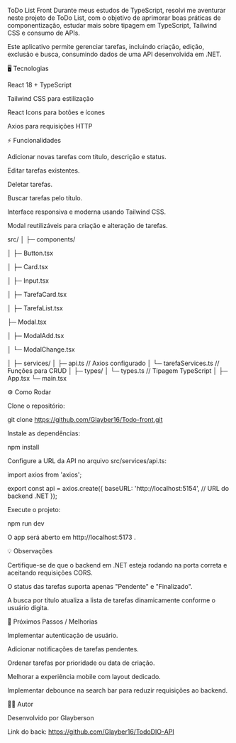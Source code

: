 ToDo List Front
Durante meus estudos de TypeScript, resolvi me aventurar neste projeto de ToDo List, com o objetivo de aprimorar boas práticas de componentização, estudar mais sobre tipagem em TypeScript, Tailwind CSS e consumo de APIs.

Este aplicativo permite gerenciar tarefas, incluindo criação, edição, exclusão e busca, consumindo dados de uma API desenvolvida em .NET.

🖥️ Tecnologias

React 18 + TypeScript

Tailwind CSS para estilização

React Icons para botões e ícones

Axios para requisições HTTP

⚡ Funcionalidades

Adicionar novas tarefas com título, descrição e status.

Editar tarefas existentes.

Deletar tarefas.

Buscar tarefas pelo título.

Interface responsiva e moderna usando Tailwind CSS.

Modal reutilizáveis para criação e alteração de tarefas.

src/
│
├─ components/

│   ├─ Button.tsx

│   ├─ Card.tsx

│   ├─ Input.tsx

│   ├─ TarefaCard.tsx

│   ├─ TarefaList.tsx

├─ Modal.tsx

│   ├─ ModalAdd.tsx

│   └─ ModalChange.tsx

│
├─ services/
│   ├─ api.ts           // Axios configurado
│   └─ tarefaServices.ts // Funções para CRUD
│
├─ types/
│   └─ types.ts         // Tipagem TypeScript
│
├─ App.tsx
└─ main.tsx

⚙️ Como Rodar

Clone o repositório:

git clone https://github.com/Glayber16/Todo-front.git


Instale as dependências:

npm install


Configure a URL da API no arquivo src/services/api.ts:

import axios from 'axios';

export const api = axios.create({
  baseURL: 'http://localhost:5154', // URL do backend .NET
});


Execute o projeto:

npm run dev


O app será aberto em http://localhost:5173
.

💡 Observações

Certifique-se de que o backend em .NET esteja rodando na porta correta e aceitando requisições CORS.

O status das tarefas suporta apenas "Pendente" e "Finalizado".

A busca por título atualiza a lista de tarefas dinamicamente conforme o usuário digita.

📌 Próximos Passos / Melhorias

Implementar autenticação de usuário.

Adicionar notificações de tarefas pendentes.

Ordenar tarefas por prioridade ou data de criação.

Melhorar a experiência mobile com layout dedicado.

Implementar debounce na search bar para reduzir requisições ao backend.

🧑‍💻 Autor

Desenvolvido por Glayberson

Link do back: https://github.com/Glayber16/TodoDIO-API

